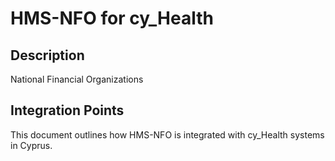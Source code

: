 # HMS-NFO for cy_Health

## Description

National Financial Organizations

## Integration Points

This document outlines how HMS-NFO is integrated with cy_Health systems in Cyprus.
